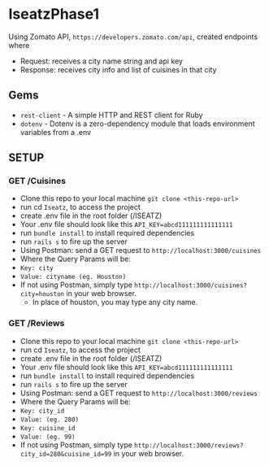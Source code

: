 # IseatzPhase1

Using Zomato API, `https://developers.zomato.com/api`, created endpoints where 
 - Request: receives a city name string and api key 
 - Response: receives city info and list of cuisines in that city

## Gems 
- `rest-client` - A simple HTTP and REST client for Ruby
- `dotenv` - Dotenv is a zero-dependency module that loads environment variables from a .env

## SETUP

### GET /Cuisines
- Clone this repo to your local machine `git clone <this-repo-url>`
- run cd `Iseatz`, to access the project
- create .env file in the root folder (/ISEATZ)
 -  Your .env file should look like this `API_KEY=abcd111111111111111`
- run `bundle install` to install required dependencies
- run `rails s` to fire up the server
- Using Postman: send a GET request to `http://localhost:3000/cuisines`
 - Where the Query Params will be: 
 - `Key: city`
 - `Value: cityname (eg. Houston)`
- If not using Postman, simply type `http://localhost:3000/cuisines?city=houston` in your web browser. 
  - In place of houston, you may type any city name. 

### GET /Reviews

- Clone this repo to your local machine `git clone <this-repo-url>`
- run cd `Iseatz`, to access the project
- create .env file in the root folder (/ISEATZ)
 -  Your .env file should look like this `API_KEY=abcd111111111111111`
- run `bundle install` to install required dependencies
- run `rails s` to fire up the server
- Using Postman: send a GET request to `http://localhost:3000/reviews`
 - Where the Query Params will be: 
 - `Key: city_id`
 - `Value: (eg. 280)`
 - `Key: cuisine_id`
 - `Value: (eg. 99)`
- If not using Postman, simply type `http://localhost:3000/reviews?city_id=280&cuisine_id=99` in your web browser. 

